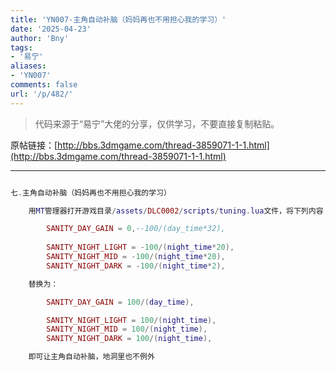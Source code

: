 ```yaml
---
title: 'YN007-主角自动补脑（妈妈再也不用担心我的学习）'
date: '2025-04-23'
author: 'Bny'
tags:
- '易宁'
aliases:
- 'YN007'
comments: false
url: '/p/482/'
---
```


> 代码来源于“易宁”大佬的分享，仅供学习，不要直接复制粘贴。

原帖链接：[http://bbs.3dmgame.com/thread-3859071-1-1.html](http://bbs.3dmgame.com/thread-3859071-1-1.html)

---

```lua  

七.主角自动补脑（妈妈再也不用担心我的学习）

	用MT管理器打开游戏目录/assets/DLC0002/scripts/tuning.lua文件，将下列内容：

		SANITY_DAY_GAIN = 0,--100/(day_time*32),
		
		SANITY_NIGHT_LIGHT = -100/(night_time*20),
		SANITY_NIGHT_MID = -100/(night_time*20),
		SANITY_NIGHT_DARK = -100/(night_time*2),

	替换为：

		SANITY_DAY_GAIN = 100/(day_time),

		SANITY_NIGHT_LIGHT = 100/(night_time),
		SANITY_NIGHT_MID = 100/(night_time),
		SANITY_NIGHT_DARK = 100/(night_time),

	即可让主角自动补脑，地洞里也不例外

```  


